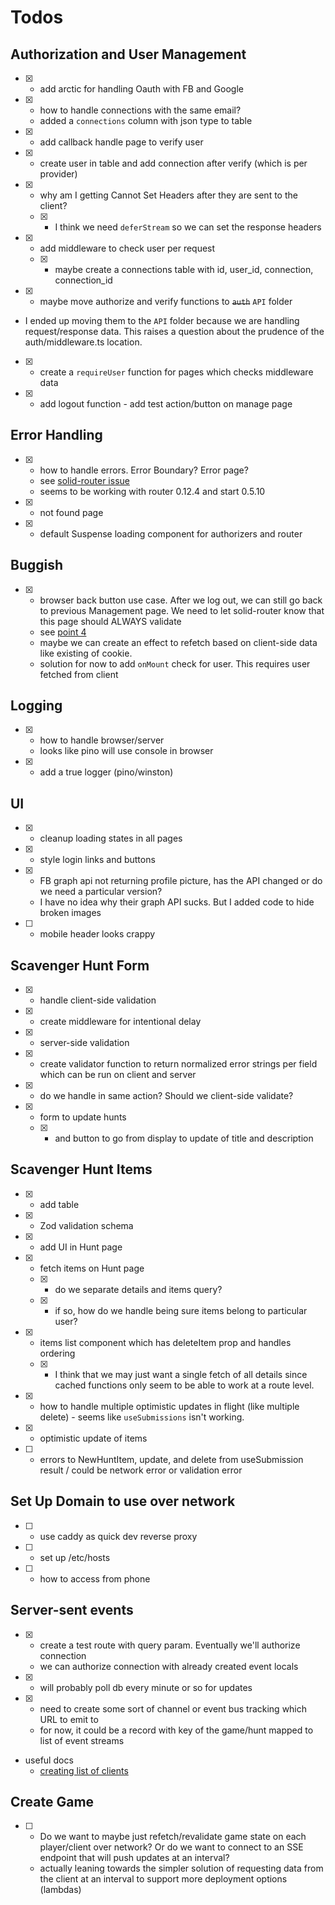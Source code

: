 # Todos

## Authorization and User Management

- [x] - add arctic for handling Oauth with FB and Google
- [x] - how to handle connections with the same email?
  - added a `connections` column with json type to table 
- [x] - add callback handle page to verify user
- [x] - create user in table and add connection after verify (which is per provider)
- [x] - why am I getting Cannot Set Headers after they are sent to the client?
  - [x] - I think we need `deferStream` so we can set the response headers
- [x] - add middleware to check user per request
  - [x] - maybe create a connections table with id, user_id, connection, connection_id
- [x] - maybe move authorize and verify functions to ~~`auth`~~ `API` folder
- I ended up moving them to the `API` folder because we are handling request/response data. This raises a question about the prudence of the auth/middleware.ts location.
- [x] - create a `requireUser` function for pages which checks middleware data
- [x] - add logout function - add test action/button on manage page

## Error Handling

- [x] - how to handle errors. Error Boundary? Error page?
  - see [solid-router issue](https://github.com/solidjs/solid-router/issues/374)
  - seems to be working with router 0.12.4 and start 0.5.10
- [x] - not found page
- [x] - default Suspense loading component for authorizers and router

## Buggish

- [x] - browser back button use case. After we log out, we can still go back to previous Management page. We need to let solid-router know that this page should ALWAYS validate
  - see [point 4](https://github.com/solidjs/solid-router?tab=readme-ov-file#cache)
  - maybe we can create an effect to refetch based on client-side data like existing of cookie. 
  - solution for now to add `onMount` check for user. This requires user fetched from client


## Logging

- [x] - how to handle browser/server
  - looks like pino will use console in browser
- [x] - add a true logger (pino/winston)


## UI

- [x] - cleanup loading states in all pages
- [x] - style login links and buttons 
- [x] - FB graph api not returning profile picture, has the API changed or do we need a particular version?
  - I have no idea why their graph API sucks. But I added code to hide broken images
- [ ] - mobile header looks crappy

## Scavenger Hunt Form
- [x] - handle client-side validation
- [x] - create middleware for intentional delay
- [x] - server-side validation
- [x] - create validator function to return normalized error strings per field which can be run on client and server
- [x] - do we handle in same action? Should we client-side validate?
- [x] - form to update hunts
  - [x] - and button to go from display to update of title and description

## Scavenger Hunt Items
- [x] - add table
- [x] - Zod validation schema
- [x] - add UI in Hunt page
- [x] - fetch items on Hunt page
  - [x] - do we separate details and items query?
  - [x] - if so, how do we handle being sure items belong to particular user?
- [x] - items list component which has deleteItem prop and handles ordering
  - [x] - I think that we may just want a single fetch of all details since cached functions only seem to be able to work at a route level.
- [x] - how to handle multiple optimistic updates in flight (like multiple delete) - seems like `useSubmissions` isn't working.
- [x] - optimistic update of items
- [ ] - errors to NewHuntItem, update, and delete from useSubmission result / could be network error or validation error

## Set Up Domain to use over network

- [ ] - use caddy as quick dev reverse proxy
- [ ] - set up /etc/hosts
- [ ] - how to access from phone


## Server-sent events

- [x] - create a test route with query param. Eventually we'll authorize connection
  - we can authorize connection with already created event locals
- [x] - will probably poll db every minute or so for updates
- [x] - need to create some sort of channel or event bus tracking which URL to emit to
  - for now, it could be a record with key of the game/hunt mapped to list of event streams
- useful docs
  - [creating list of clients](https://digitalocean.com/community/tutorials/nodejs-server-sent-events-build-realtime-app#step-1-building-the-sse-express-backend)

## Create Game

- [ ] - Do we want to maybe just refetch/revalidate game state on each player/client over network? Or do we want to connect to an SSE endpoint that will push updates at an interval?
  - actually leaning towards the simpler solution of requesting data from the client at an interval to support more deployment options (lambdas)
